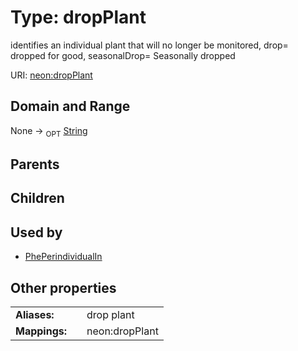 
# Type: dropPlant


identifies an individual plant that will no longer be monitored, drop= dropped for good, seasonalDrop= Seasonally dropped

URI: [neon:dropPlant](https://data.neonscience.org/dropPlant)


## Domain and Range

None ->  <sub>OPT</sub> [String](types/String.md)

## Parents


## Children


## Used by

 * [PhePerindividualIn](PhePerindividualIn.md)

## Other properties

|  |  |  |
| --- | --- | --- |
| **Aliases:** | | drop plant |
| **Mappings:** | | neon:dropPlant |

